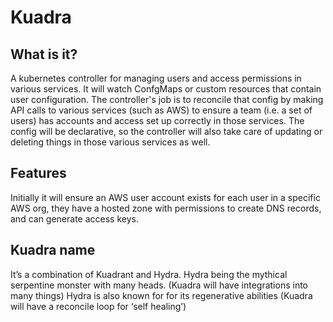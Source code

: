 # Kuadra

## What is it?

A kubernetes controller for managing users and access permissions in various services.
It will watch ConfgMaps or custom resources that contain user configuration.
The controller's job is to reconcile that config by making API calls to various services (such as AWS) to ensure a team (i.e. a set of users) has accounts and access set up correctly in those services.
The config will be declarative, so the controller will also take care of updating or deleting things in those various services as well.

## Features

Initially it will ensure an AWS user account exists for each user in a specific AWS org, they have a hosted zone with permissions to create DNS records, and can generate access keys.

## Kuadra name

It’s a combination of Kuadrant and Hydra.
Hydra being the mythical serpentine monster with many heads. (Kuadra will have integrations into many things)
Hydra is also known for for its regenerative abilities (Kuadra will have a reconcile loop for ‘self healing’)
